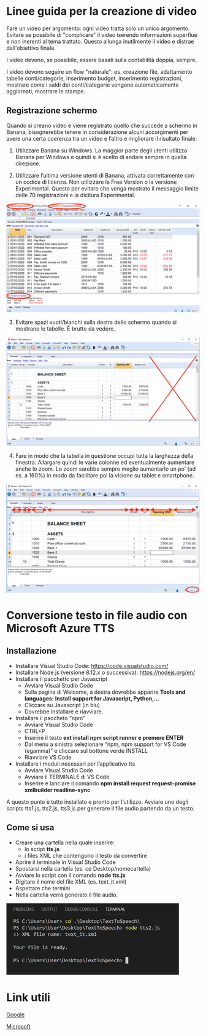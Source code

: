 # Linee guida per la creazione di video

Fare un video per argomento: ogni video tratta solo un unico argomento. Evitare se possibile di "complicare" il video iserendo informazioni superflue e non inerenti al tema trattato. Questo allunga inutilmente il video e distrae dall'obiettivo finale.

I video devono, se possibile, essere basati sulla contabilità doppia, sempre.

I video devono seguire un flow "naturale": es. creazione file, adattamento tabelle conti/categorie, inserimento budget, inserimento registrazioni, mostrare come i saldi dei conti/categorie vengono automaticamente aggiornati, mostrare le stampe.


## Registrazione schermo

Quando si creano video e viene registrato quello che succede a schermo in Banana, bisognerebbe tenere in considerazione alcuni accorgimenti per avere una certa coerenza tra un video e l’altro e migliorare il risultato finale:

1. Utilizzare Banana su Windows. La maggior parte degli utenti utilizza Banana per Windows e quindi si è scelto di andare sempre in quella direzione.

2. Utilizzare l’ultima versione utenti di Banana, attivata correttamente con un codice di licenza. Non utilizzare la Free Version o la versione Experimental. Questo per evitare che venga mostrato il messaggio limite delle 70 registrazioni e la dicitura Experimental.

![A test image](/images/img002.png)

3. Evitare spazi vuoti/bianchi sulla destra dello schermo quando si mostrano le tabelle. È brutto da vedere. 

![A test image](/images/img003.png)

4. Fare in modo che la tabella in questione occupi tutta la larghezza della finestra. Allargare quindi le varie colonne ed eventualmente aumentare anche lo zoom. Lo zoom sarebbe sempre meglio aumentarlo un po’ (ad es. a 160%) in modo da facilitare poi la visione su tablet e smartphone.

![A test image](/images/img004.png)









# Conversione testo in file audio con Microsoft Azure TTS
## Installazione
* Installare Visual Studio Code: https://code.visualstudio.com/
* Installare Node.js (versione 8.12.x o successiva): https://nodejs.org/en/
* Installare il pacchetto per Javascript
  * Avviare Visual Studio Code
  * Sulla pagina di Welcome, a destra dovrebbe apparire **Tools and languages: Install support for Javascript, Python,…**
  * Cliccare su Javascript (in blu)
  * Dovrebbe installare e riavviare.
* Installare il paccheto “npm”
  * Avviare Visual Studio Code
  * CTRL+P
  * Inserire il testo **ext install npm script runner e premere ENTER**
  * Dal menu a sinistra selezionare “npm, npm support for VS Code (egamma)” e cliccare sul bottone verde INSTALL
  * Riavviare VS Code
* Installare i moduli necessari per l’applicativo tts
  * Avviare Visual Studio Code
  * Avviare il TERMINALE di VS Code
  * Inserire e lanciare il comando **npm install request request-promise xmlbuilder readline-sync**

A questo punto è tutto installato e pronto per l’utilizzo. Avviare uno degli scripts tts1.js, tts2.js, tts3.js per generare il file audio partendo da un testo.

## Come si usa
* Creare una cartella nella quale inserire:
  * lo script **tts.js**
  * i files XML che contengono il testo da convertire
* Aprire il terminale in Visual Studio Code
* Spostarsi nella cartella (es. cd Desktop/nomecartella)
* Avviare lo script con il comando **node tts.js**
* Digitare il nome del file XML (es. text_it.xml)
* Aspettare che termini
* Nella cartella verrà generato il file audio.

![A test image](/images/img005.png)


# Link utili
[Google](https://cloud.google.com/text-to-speech/docs/ssml)

[Microsoft](https://docs.microsoft.com/en-us/cortana/skills/speech-synthesis-markup-language#prosody-element)
